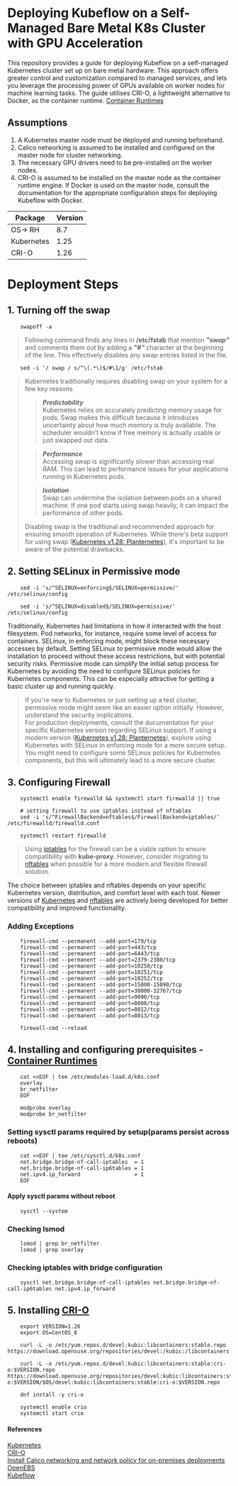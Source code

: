 # **Deploying Kubeflow on a Self-Managed Bare Metal K8s Cluster with GPU Acceleration** 

This repository provides a guide for deploying Kubeflow on a self-managed Kubernetes cluster set up on bare metal hardware. This approach offers greater control and customization compared to managed services, and lets you leverage the processing power of GPUs available on worker nodes for machine learning tasks. The guide utilises CRI-O, a lightweight alternative to Docker, as the container runtime. [Container Runtimes](https://kubernetes.io/docs/setup/production-environment/container-runtimes/)

## Assumptions  

1. A Kubernetes master node must be deployed and running beforehand.  
2. Calico networking is assumed to be installed and configured on the master node for cluster networking.  
3. The necessary GPU drivers need to be pre-installed on the worker nodes.  
4. CRI-O is assumed to be installed on the master node as the container runtime engine. If Docker is used on the master node, consult the documentation for the appropriate configuration steps for deploying Kubeflow with Docker.  

|  Package  | Version |
|---|---|
OS-> RH | 8.7 |
Kubernetes | 1.25 |
CRI-O | 1.26 |

# Deployment Steps  

## 1. Turning off the **swap**
        swapoff -a
        
>Following command finds any lines in **/etc/fstab** that mention _**"swap"**_ and comments them out by adding a _**"#"**_ character at the beginning of the line. This effectively disables any swap entries listed in the file.  

        sed -i '/ swap / s/^\(.*\)$/#\1/g' /etc/fstab     

> Kubernetes traditionally requires disabling swap on your system for a few key reasons
>
>> _**Predictability**_  
>> Kubernetes relies on accurately predicting memory usage for pods. Swap makes this difficult because it introduces uncertainty about how much memory is truly available. The scheduler wouldn't know if free memory is actually usable or just swapped out data.
>
>> _**Performance**_  
>> Accessing swap is significantly slower than accessing real RAM. This can lead to performance issues for your applications running in Kubernetes pods.
>
>> _**Isolation**_  
>> Swap can undermine the isolation between pods on a shared machine. If one pod starts using swap heavily, it can impact the performance of other pods. 
> 
> Disabling swap is the traditional and recommended approach for ensuring smooth operation of Kubernetes. While there's beta support for using swap ([Kubernetes v1.28: Planternetes](https://kubernetes.io/blog/2023/08/15/kubernetes-v1-28-release/#:~:text=Announcing%20the%20release%20of%20Kubernetes,12%20have%20graduated%20to%20Stable.)), it's important to be aware of the potential drawbacks.  

## 2. Setting **SELinux** in Permissive mode

        sed -i 's/^SELINUX=enforcing$/SELINUX=permissive/' /etc/selinux/config  

        sed -i 's/^SELINUX=disabled$/SELINUX=permissive/' /etc/selinux/config
Traditionally, Kubernetes had limitations in how it interacted with the host filesystem. Pod networks, for instance, require some level of access for containers.  SELinux, in enforcing mode, might block these necessary accesses by default.  Setting SELinux to permissive mode would allow the installation to proceed without these access restrictions, but with potential security risks. Permissive mode can simplify the initial setup process for Kubernetes by avoiding the need to configure SELinux policies for Kubernetes components. This can be especially attractive for getting a basic cluster up and running quickly.
> If you're new to Kubernetes or just setting up a test cluster, permissive mode might seem like an easier option initially. However, understand the security implications.  
> For production deployments, consult the documentation for your specific Kubernetes version regarding SELinux support. If using a modern version ([Kubernetes v1.28: Planternetes](https://kubernetes.io/blog/2023/08/15/kubernetes-v1-28-release/#:~:text=Announcing%20the%20release%20of%20Kubernetes,12%20have%20graduated%20to%20Stable.)), explore using Kubernetes with SELinux in enforcing mode for a more secure setup. You might need to configure some SELinux policies for Kubernetes components, but this will ultimately lead to a more secure cluster.

## 3. Configuring **Firewall**
        systemctl enable firewalld && systemctl start firewalld || true
        
        # setting firewall to use iptables instead of nftables
        sed -i 's/^FirewallBackend=nftables$/FirewallBackend=iptables/' /etc/firewalld/firewalld.conf

        systemctl restart firewalld

> Using [iptables](https://www.redhat.com/sysadmin/iptables) for the firewall can be a viable option to ensure compatibility with **kube-proxy**. However, consider migrating to [nftables](https://wiki.nftables.org/wiki-nftables/index.php/What_is_nftables%3F) when possible for a more modern and flexible firewall solution.  

The choice between iptables and nftables depends on your specific Kubernetes version, distribution, and comfort level with each tool. Newer versions of [Kubernetes](https://kubernetes.io/docs/reference/networking/virtual-ips/) and [nftables](https://wiki.nftables.org/wiki-nftables/index.php/What_is_nftables%3F) are actively being developed for better compatibility and improved functionality.

### Adding Exceptions
        firewall-cmd --permanent --add-port=179/tcp
        firewall-cmd --permanent --add-port=443/tcp
        firewall-cmd --permanent --add-port=6443/tcp
        firewall-cmd --permanent --add-port=2379-2380/tcp
        firewall-cmd --permanent --add-port=10250/tcp
        firewall-cmd --permanent --add-port=10251/tcp
        firewall-cmd --permanent --add-port=10252/tcp
        firewall-cmd --permanent --add-port=15000-15090/tcp
        firewall-cmd --permanent --add-port=30000-32767/tcp
        firewall-cmd --permanent --add-port=9090/tcp
        firewall-cmd --permanent --add-port=8008/tcp
        firewall-cmd --permanent --add-port=8012/tcp
        firewall-cmd --permanent --add-port=8013/tcp
        
        firewall-cmd --reload


## 4. Installing and configuring prerequisites - [Container Runtimes](https://kubernetes.io/docs/setup/production-environment/container-runtimes/)

        cat <<EOF | tee /etc/modules-load.d/k8s.conf
        overlay
        br_netfilter
        EOF

        modprobe overlay
        modprobe br_netfilter
 
### Setting **sysctl** params required by setup(params persist across reboots)

        cat <<EOF | tee /etc/sysctl.d/k8s.conf
        net.bridge.bridge-nf-call-iptables  = 1
        net.bridge.bridge-nf-call-ip6tables = 1
        net.ipv4.ip_forward                 = 1
        EOF
 
#### Apply **sysctl** params without reboot
        sysctl --system
 
### Checking **lsmod**

        lsmod | grep br_netfilter
        lsmod | grep overlay
 
### Checking **iptables** with bridge configuration
        sysctl net.bridge.bridge-nf-call-iptables net.bridge.bridge-nf-call-ip6tables net.ipv4.ip_forward

## 5. Installing [CRI-O](https://github.com/cri-o/cri-o/blob/main/install.md)
        export VERSION=1.26
        export OS=CentOS_8
 
        curl -L -o /etc/yum.repos.d/devel:kubic:libcontainers:stable.repo https://download.opensuse.org/repositories/devel:/kubic:/libcontainers:/stable/$OS/devel:kubic:libcontainers:stable.repo

        curl -L -o /etc/yum.repos.d/devel:kubic:libcontainers:stable:cri-o:$VERSION.repo https://download.opensuse.org/repositories/devel:kubic:libcontainers:stable:cri-o:$VERSION/$OS/devel:kubic:libcontainers:stable:cri-o:$VERSION.repo

        dnf install -y cri-o

        systemctl enable crio
        systemctl start crio











#### References
[Kubernetes](https://github.com/kubernetes/kubernetes)  
[CRI-O](https://github.com/cri-o/cri-o/blob/main/install.md)  
[Install Calico networking and network policy for on-premises deployments](https://docs.tigera.io/calico/latest/getting-started/kubernetes/self-managed-onprem/onpremises)  
[OpenEBS](https://github.com/openebs/openebs)  
[Kubeflow](https://github.com/kubeflow/kubeflow)